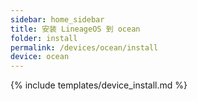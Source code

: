 ```yaml
---
sidebar: home_sidebar
title: 安装 LineageOS 到 ocean
folder: install
permalink: /devices/ocean/install
device: ocean
---
```

{% include templates/device_install.md %}
